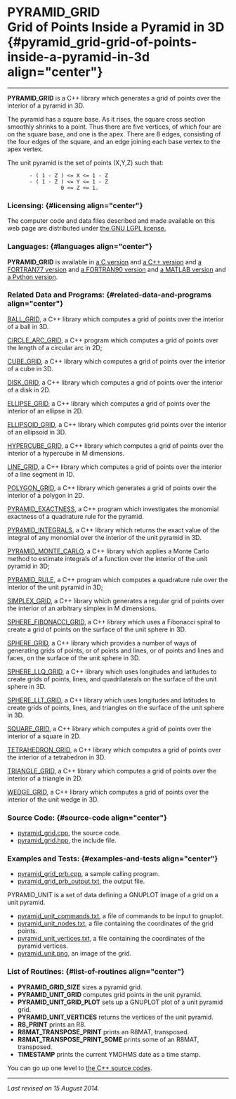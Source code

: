 PYRAMID\_GRID\
Grid of Points Inside a Pyramid in 3D {#pyramid_grid-grid-of-points-inside-a-pyramid-in-3d align="center"}
=====================================

------------------------------------------------------------------------

**PYRAMID\_GRID** is a C++ library which generates a grid of points over
the interior of a pyramid in 3D.

The pyramid has a square base. As it rises, the square cross section
smoothly shrinks to a point. Thus there are five vertices, of which four
are on the square base, and one is the apex. There are 8 edges,
consisting of the four edges of the square, and an edge joining each
base vertex to the apex vertex.

The unit pyramid is the set of points (X,Y,Z) such that:

           - ( 1 - Z ) <= X <= 1 - Z
           - ( 1 - Z ) <= Y <= 1 - Z
                     0 <= Z <= 1.
           

### Licensing: {#licensing align="center"}

The computer code and data files described and made available on this
web page are distributed under [the GNU LGPL
license.](../../txt/gnu_lgpl.txt)

### Languages: {#languages align="center"}

**PYRAMID\_GRID** is available in [a C
version](../../c_src/pyramid_grid/pyramid_grid.html) and [a C++
version](../../cpp_src/pyramid_grid/pyramid_grid.html) and [a FORTRAN77
version](../../f77_src/pyramid_grid/pyramid_grid.html) and [a FORTRAN90
version](../../f_src/pyramid_grid/pyramid_grid.html) and [a MATLAB
version](../../m_src/pyramid_grid/pyramid_grid.html) and [a Python
version](../../py_src/pyramid_grid/pyramid_grid.html).

### Related Data and Programs: {#related-data-and-programs align="center"}

[BALL\_GRID](../../cpp_src/ball_grid/ball_grid.html), a C++ library
which computes a grid of points over the interior of a ball in 3D.

[CIRCLE\_ARC\_GRID](../../cpp_src/circle_arc_grid/circle_arc_grid.html),
a C++ program which computes a grid of points over the length of a
circular arc in 2D;

[CUBE\_GRID](../../cpp_src/cube_grid/cube_grid.html), a C++ library
which computes a grid of points over the interior of a cube in 3D.

[DISK\_GRID](../../cpp_src/disk_grid/disk_grid.html), a C++ library
which computes a grid of points over the interior of a disk in 2D.

[ELLIPSE\_GRID](../../cpp_src/ellipse_grid/ellipse_grid.html), a C++
library which computes a grid of points over the interior of an ellipse
in 2D.

[ELLIPSOID\_GRID](../../cpp_src/ellipsoid_grid/ellipsoid_grid.html), a
C++ library which computes grid points over the interior of an ellipsoid
in 3D.

[HYPERCUBE\_GRID](../../cpp_src/hypercube_grid/hypercube_grid.html), a
C++ library which computes a grid of points over the interior of a
hypercube in M dimensions.

[LINE\_GRID](../../cpp_src/line_grid/line_grid.html), a C++ library
which computes a grid of points over the interior of a line segment in
1D.

[POLYGON\_GRID](../../cpp_src/polygon_grid/polygon_grid.html), a C++
library which generates a grid of points over the interior of a polygon
in 2D.

[PYRAMID\_EXACTNESS](../../cpp_src/pyramid_exactness/pyramid_exactness.html),
a C++ program which investigates the monomial exactness of a quadrature
rule for the pyramid.

[PYRAMID\_INTEGRALS](../../cpp_src/pyramid_integrals/pyramid_integrals.html),
a C++ library which returns the exact value of the integral of any
monomial over the interior of the unit pyramid in 3D.

[PYRAMID\_MONTE\_CARLO](../../cpp_src/pyramid_monte_carlo/pyramid_monte_carlo.html),
a C++ library which applies a Monte Carlo method to estimate integrals
of a function over the interior of the unit pyramid in 3D;

[PYRAMID\_RULE](../../cpp_src/pyramid_rule/pyramid_rule.html), a C++
program which computes a quadrature rule over the interior of the unit
pyramid in 3D;

[SIMPLEX\_GRID](../../cpp_src/simplex_grid/simplex_grid.html), a C++
library which generates a regular grid of points over the interior of an
arbitrary simplex in M dimensions.

[SPHERE\_FIBONACCI\_GRID](../../cpp_src/sphere_fibonacci_grid/sphere_fibonacci_grid.html),
a C++ library which uses a Fibonacci spiral to create a grid of points
on the surface of the unit sphere in 3D.

[SPHERE\_GRID](../../cpp_src/sphere_grid/sphere_grid.html), a C++
library which provides a number of ways of generating grids of points,
or of points and lines, or of points and lines and faces, on the surface
of the unit sphere in 3D.

[SPHERE\_LLQ\_GRID](../../cpp_src/sphere_llq_grid/sphere_llq_grid.html),
a C++ library which uses longitudes and latitudes to create grids of
points, lines, and quadrilaterals on the surface of the unit sphere in
3D.

[SPHERE\_LLT\_GRID](../../cpp_src/sphere_llt_grid/sphere_llt_grid.html),
a C++ library which uses longitudes and latitudes to create grids of
points, lines, and triangles on the surface of the unit sphere in 3D.

[SQUARE\_GRID](../../cpp_src/square_grid/square_grid.html), a C++
library which computes a grid of points over the interior of a square in
2D.

[TETRAHEDRON\_GRID](../../cpp_src/tetrahedron_grid/tetrahedron_grid.html),
a C++ library which computes a grid of points over the interior of a
tetrahedron in 3D.

[TRIANGLE\_GRID](../../cpp_src/triangle_grid/triangle_grid.html), a C++
library which computes a grid of points over the interior of a triangle
in 2D.

[WEDGE\_GRID](../../cpp_src/wedge_grid/wedge_grid.html), a C++ library
which computes a grid of points over the interior of the unit wedge in
3D.

### Source Code: {#source-code align="center"}

-   [pyramid\_grid.cpp](pyramid_grid.cpp), the source code.
-   [pyramid\_grid.hpp](pyramid_grid.hpp), the include file.

### Examples and Tests: {#examples-and-tests align="center"}

-   [pyramid\_grid\_prb.cpp](pyramid_grid_prb.cpp), a sample calling
    program.
-   [pyramid\_grid\_prb\_output.txt](pyramid_grid_prb_output.txt), the
    output file.

PYRAMID\_UNIT is a set of data defining a GNUPLOT image of a grid on a
unit pyramid.

-   [pyramid\_unit\_commands.txt](pyramid_unit_commands.txt), a file of
    commands to be input to gnuplot.
-   [pyramid\_unit\_nodes.txt](pyramid_unit_nodes.txt), a file
    containing the coordinates of the grid points.
-   [pyramid\_unit\_vertices.txt](pyramid_unit_vertices.txt), a file
    containing the coordinates of the pyramid vertices.
-   [pyramid\_unit.png](pyramid_unit.png), an image of the grid.

### List of Routines: {#list-of-routines align="center"}

-   **PYRAMID\_GRID\_SIZE** sizes a pyramid grid.
-   **PYRAMID\_UNIT\_GRID** computes grid points in the unit pyramid.
-   **PYRAMID\_UNIT\_GRID\_PLOT** sets up a GNUPLOT plot of a unit
    pyramid grid.
-   **PYRAMID\_UNIT\_VERTICES** returns the vertices of the unit
    pyramid.
-   **R8\_PRINT** prints an R8.
-   **R8MAT\_TRANSPOSE\_PRINT** prints an R8MAT, transposed.
-   **R8MAT\_TRANSPOSE\_PRINT\_SOME** prints some of an R8MAT,
    transposed.
-   **TIMESTAMP** prints the current YMDHMS date as a time stamp.

You can go up one level to [the C++ source codes](../cpp_src.html).

------------------------------------------------------------------------

*Last revised on 15 August 2014.*
